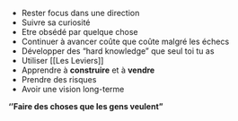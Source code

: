 - Rester focus dans une direction
- Suivre sa curiosité
- Etre obsédé par quelque chose
- Continuer à avancer coûte que coûte malgré les échecs
- Développer des “hard knowledge” que seul toi tu as
- Utiliser [[Les Leviers]]
- Apprendre à **construire** et à **vendre**
- Prendre des risques
- Avoir une vision long-terme

**‘’Faire des choses que les gens veulent”**

